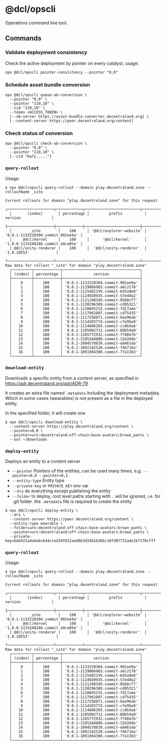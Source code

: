 # @dcl/opscli

Operations command line tool.

## Commands

### Validate deployment consistency

Check the active deployment by pointer on every catalyst, usage:

```
npx @dcl/opscli pointer-consistency --pointer "0,0"
```

### Schedule asset bundle conversion

```
npx @dcl/opscli queue-ab-conversion \
  --pointer "0,0" \
  --pointer "110,10" \
  --cid "110,10" \
  --token <ACCESS_TOKEN> \
  [--ab-server https://asset-bundle-converter.decentraland.org] \
  [--content-server https://peer.decentraland.org/content]
```

### Check status of conversion

```
npx @dcl/opscli check-ab-conversion \
  --pointer "0,0" \
  --pointer "110,10" \
  [--cid "bafy....."]
```

### `query-rollout`

Usage:

```
$ npx @dcl/opscli query-rollout --domain play.decentraland.zone --rolloutName _site

Current rollouts for domain "play.decentraland.zone" for this request
  ┌─────────────────────┬────────────┬─────────────────────────┬───────────────────────────────────┐
  │       (index)       │ percentage │         prefix          │              version              │
  ├─────────────────────┼────────────┼─────────────────────────┼───────────────────────────────────┤
  │        _site        │    100     │ '@dcl/explorer-website' │ '0.0.1-1133229304.commit-901ee9a' │
  │     @dcl/kernel     │    100     │      '@dcl/kernel'      │ '1.0.0-1133249286.commit-a9ca05e' │
  │ @dcl/unity-renderer │    100     │  '@dcl/unity-renderer'  │            '1.0.10553'            │
  └─────────────────────┴────────────┴─────────────────────────┴───────────────────────────────────┘
Raw data for rollout "_site" for domain "play.decentraland.zone"
  ┌─────────┬────────────┬───────────────────────────────────┐
  │ (index) │ percentage │              version              │
  ├─────────┼────────────┼───────────────────────────────────┤
  │    0    │    100     │ '0.0.1-1133229304.commit-901ee9a' │
  │    1    │    100     │ '0.0.1-1129066963.commit-a6c2178' │
  │    2    │    100     │ '0.0.1-1125482159.commit-645a9e8' │
  │    3    │    100     │ '0.0.1-1124920935.commit-57e48a2' │
  │    4    │    100     │ '0.0.1-1121248349.commit-0568cf7' │
  │    5    │    100     │ '0.0.1-1120296389.commit-cd95321' │
  │    6    │    100     │ '0.0.1-1120045215.commit-7d17a4e' │
  │    7    │    100     │ '0.0.1-1117962007.commit-cd75435' │
  │    8    │    100     │ '0.0.1-1117258971.commit-bee96ab' │
  │    9    │    100     │ '0.0.1-1114103774.commit-cfe9ba9' │
  │   10    │    100     │ '0.0.1-1114086203.commit-cc86da6' │
  │   11    │    100     │ '0.0.1-1105802712.commit-80b54a0' │
  │   12    │    100     │ '0.0.1-1105772932.commit-ff46bfb' │
  │   13    │    100     │ '0.0.1-1105284880.commit-32d26de' │
  │   14    │    100     │ '0.0.1-1094578839.commit-e8461eb' │
  │   15    │    100     │ '0.0.1-1092142520.commit-746716e' │
  │   16    │    100     │ '0.0.1-1091984380.commit-77a1383' │
  └─────────┴────────────┴───────────────────────────────────┘
```



### `download-entity`

Downloads a specific entity from a content server, as specified in https://adr.decentraland.org/adr/ADR-79

It creates an extra file named `.metadata` including the deployment metadata. Which in some cases (wearables) is not present as a file in the deployed entity.

In the specified folder, it will create one

```
$ npx @dcl/opscli download-entity \
  --content-server https://play.decentraland.org/content \
  --pointer=0,0 \
  --pointer=urn:decentraland:off-chain:base-avatars:brown_pants \
  --out ~/Downloads
```

### `deploy-entity`

Deploys an entity to a content server

- `--pointer` Pointers of the entities, can be used many times, e.g. `--pointer=0,0 --pointer=0,1`
- `--entity-type` Entity type
- `--private-key` or `PRIVATE_KEY` env var
- `--dry` do everything except publishing the entity
- `--folder` to deploy, root level paths starting with `.` will be ignored, i.e. for .git folder. the `.metadata` file is required to create the entity

```
$ npx @dcl/opscli deploy-entity \
  --dry \
  --content-server https://peer.decentraland.org/content \
  --entity-type wearable \
  --folder=urn:decentraland:off-chain:base-avatars:brown_pants \
  --pointer=urn:decentraland:off-chain:base-avatars:brown_pants \
  --private-key=bde921a4a4abc644cced18f632aed0b3d34b1b36bc16fd97721ade1b7178cfff
```

### `query-rollout`

Usage:

```
$ npx @dcl/opscli query-rollout --domain play.decentraland.zone --rolloutName _site

Current rollouts for domain "play.decentraland.zone" for this request
  ┌─────────────────────┬────────────┬─────────────────────────┬───────────────────────────────────┐
  │       (index)       │ percentage │         prefix          │              version              │
  ├─────────────────────┼────────────┼─────────────────────────┼───────────────────────────────────┤
  │        _site        │    100     │ '@dcl/explorer-website' │ '0.0.1-1133229304.commit-901ee9a' │
  │     @dcl/kernel     │    100     │      '@dcl/kernel'      │ '1.0.0-1133249286.commit-a9ca05e' │
  │ @dcl/unity-renderer │    100     │  '@dcl/unity-renderer'  │            '1.0.10553'            │
  └─────────────────────┴────────────┴─────────────────────────┴───────────────────────────────────┘
Raw data for rollout "_site" for domain "play.decentraland.zone"
  ┌─────────┬────────────┬───────────────────────────────────┐
  │ (index) │ percentage │              version              │
  ├─────────┼────────────┼───────────────────────────────────┤
  │    0    │    100     │ '0.0.1-1133229304.commit-901ee9a' │
  │    1    │    100     │ '0.0.1-1129066963.commit-a6c2178' │
  │    2    │    100     │ '0.0.1-1125482159.commit-645a9e8' │
  │    3    │    100     │ '0.0.1-1124920935.commit-57e48a2' │
  │    4    │    100     │ '0.0.1-1121248349.commit-0568cf7' │
  │    5    │    100     │ '0.0.1-1120296389.commit-cd95321' │
  │    6    │    100     │ '0.0.1-1120045215.commit-7d17a4e' │
  │    7    │    100     │ '0.0.1-1117962007.commit-cd75435' │
  │    8    │    100     │ '0.0.1-1117258971.commit-bee96ab' │
  │    9    │    100     │ '0.0.1-1114103774.commit-cfe9ba9' │
  │   10    │    100     │ '0.0.1-1114086203.commit-cc86da6' │
  │   11    │    100     │ '0.0.1-1105802712.commit-80b54a0' │
  │   12    │    100     │ '0.0.1-1105772932.commit-ff46bfb' │
  │   13    │    100     │ '0.0.1-1105284880.commit-32d26de' │
  │   14    │    100     │ '0.0.1-1094578839.commit-e8461eb' │
  │   15    │    100     │ '0.0.1-1092142520.commit-746716e' │
  │   16    │    100     │ '0.0.1-1091984380.commit-77a1383' │
  └─────────┴────────────┴───────────────────────────────────┘
```
